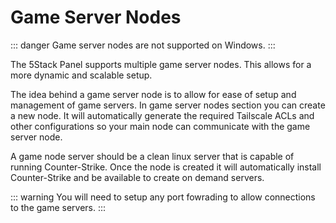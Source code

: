 # Game Server Nodes

::: danger
Game server nodes are not supported on Windows.
:::

The 5Stack Panel supports multiple game server nodes. This allows for a more dynamic and scalable setup.

The idea behind a game server node is to allow for ease of setup and management of game servers. In game server nodes section you can create a new node.
It will automatically generate the required Tailscale ACLs and other configurations so your main node can communicate with the game server node.

A game node server should be a clean linux server that is capable of running Counter-Strike. Once the node is created it will automatically install Counter-Strike and be available to create on demand servers.

::: warning
You will need to setup any port fowrading to allow connections to the game servers.
:::
